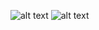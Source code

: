 ![alt text](https://github.com/mdhedayet/Task-for-miaccounts/blob/main/imageone.jpg?raw=true)
![alt text](https://github.com/mdhedayet/Task-for-miaccounts/blob/main/imagetwo.jpg?raw=true)
